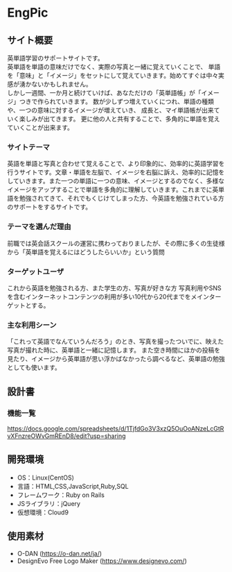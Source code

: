 # EngPic

## サイト概要
英単語学習のサポートサイトです。<br>
英単語を単語の意味だけでなく、実際の写真と一緒に覚えていくことで、 単語を「意味」と「イメージ」をセットにして覚えていきます。始めてすぐは中々実感が湧かないかもしれません。 <br>しかし一週間、一か月と続けていけば、あなただけの「英単語帳」が「イメージ」つきで作られていきます。 数が少しずつ増えていくにつれ、単語の種類や、一つの意味に対するイメージが増えていき、 成長と、マイ単語帳が出来ていく楽しみが出てきます。 更に他の人と共有することで、多角的に単語を覚えていくことが出来ます。

### サイトテーマ
英語を単語と写真と合わせて覚えることで、より印象的に、効率的に英語学習を行うサイトです。文章・単語を左脳で、イメージを右脳に訴え、効率的に記憶をしていきます。また一つの単語に一つの意味、イメージとするのでなく、多様なイメージをアップすることで単語を多角的に理解していきます。これまでに英単語を勉強されてきて、それでもくじけてしまった方、今英語を勉強されている方のサポートをするサイトです。

### テーマを選んだ理由
前職では英会話スクールの運営に携わっておりましたが、その際に多くの生徒様から「英単語を覚えるにはどうしたらいいか」という質問

### ターゲットユーザ
これから英語を勉強される方、また学生の方、写真が好きな方 写真利用やSNSを含むインターネットコンテンツの利用が多い10代から20代までをメインターゲットとする。

### 主な利用シーン
「これって英語でなんていうんだろう」のとき、写真を撮ったついでに、映えた写真が撮れた時に、英単語と一緒に記憶します。 また空き時間にほかの投稿を見たり、イメージから英単語が思い浮かばなかったら調べるなど、英単語の勉強としても使います。

## 設計書

### 機能一覧
<https://docs.google.com/spreadsheets/d/1TjfdGo3V3xzQ5OuOoANzeLcGtRvXFnzreOWvGmREnD8/edit?usp=sharing>

## 開発環境
- OS：Linux(CentOS)
- 言語：HTML,CSS,JavaScript,Ruby,SQL
- フレームワーク：Ruby on Rails
- JSライブラリ：jQuery
- 仮想環境：Cloud9

## 使用素材
- O-DAN (https://o-dan.net/ja/)
- DesignEvo Free Logo Maker (https://www.designevo.com/)